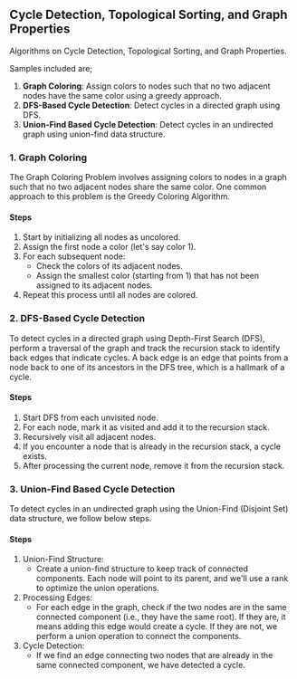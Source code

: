## Cycle Detection, Topological Sorting, and Graph Properties
Algorithms on Cycle Detection, Topological Sorting, and Graph Properties.

Samples included are;
1. <b>Graph Coloring</b>: Assign colors to nodes such that no two adjacent nodes have the same color using a greedy approach.
2. <b>DFS-Based Cycle Detection</b>: Detect cycles in a directed graph using DFS.
3. <b>Union-Find Based Cycle Detection</b>: Detect cycles in an undirected graph using union-find data structure.


### 1. Graph Coloring
The Graph Coloring Problem involves assigning colors to nodes in a graph such that no two adjacent nodes share the same color. One common approach to this problem is the Greedy Coloring Algorithm.

#### Steps
1. Start by initializing all nodes as uncolored.
2. Assign the first node a color (let's say color 1).
3. For each subsequent node:
    - Check the colors of its adjacent nodes.
    - Assign the smallest color (starting from 1) that has not been assigned to its adjacent nodes.
4. Repeat this process until all nodes are colored.

### 2. DFS-Based Cycle Detection
To detect cycles in a directed graph using Depth-First Search (DFS), perform a traversal of the graph and track the recursion stack to identify back edges that indicate cycles. A back edge is an edge that points from a node back to one of its ancestors in the DFS tree, which is a hallmark of a cycle.

#### Steps
1. Start DFS from each unvisited node.
2. For each node, mark it as visited and add it to the recursion stack.
3. Recursively visit all adjacent nodes.
4. If you encounter a node that is already in the recursion stack, a cycle exists.
5. After processing the current node, remove it from the recursion stack.

### 3. Union-Find Based Cycle Detection
To detect cycles in an undirected graph using the Union-Find (Disjoint Set) data structure, we follow below steps.

#### Steps
1. Union-Find Structure:
    - Create a union-find structure to keep track of connected components. Each node will point to its parent, and we'll use a rank to optimize the union operations.
2. Processing Edges:
    - For each edge in the graph, check if the two nodes are in the same connected component (i.e., they have the same root). If they are, it means adding this edge would create a cycle. If they are not, we perform a union operation to connect the components.
3. Cycle Detection:
    - If we find an edge connecting two nodes that are already in the same connected component, we have detected a cycle.